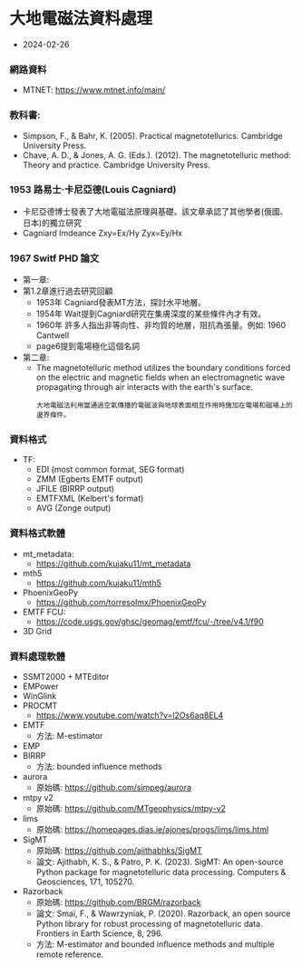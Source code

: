 # 大地電磁法資料處理
+ 2024-02-26

### 網路資料
+ MTNET: https://www.mtnet.info/main/

### 教科書:
+ Simpson, F., & Bahr, K. (2005). Practical magnetotellurics. Cambridge University Press.
+ Chave, A. D., & Jones, A. G. (Eds.). (2012). The magnetotelluric method: Theory and practice. Cambridge University Press.

### 1953 路易士·卡尼亞德(Louis Cagniard)
+ 卡尼亞德博士發表了大地電磁法原理與基礎。該文章承認了其他學者(俄國、日本)的獨立研究
+ Cagniard Imdeance
Zxy=Ex/Hy
Zyx=Ey/Hx

### 1967 Switf PHD 論文
+ 第一章:
+ 第1.2章進行過去研究回顧
  + 1953年 Cagniard發表MT方法，探討水平地層。
  + 1954年 Wait提到Cagniard研究在集膚深度的某些條件內才有效。
  + 1960年 許多人指出非等向性、非均質的地層，阻抗為張量。例如: 1960 Cantwell
  + page6提到電場極化這個名詞
+ 第二章:
  + The magnetotelluric method utilizes the boundary conditions forced on the electric and magnetic fields when an electromagnetic wave propagating through air interacts with the earth's surface. 
    ```  
    大地電磁法利用當通過空氣傳播的電磁波與地球表面相互作用時施加在電場和磁場上的邊界條件。  
    ``` 
### 資料格式
+ TF:
  + EDI (most common format, SEG format)
  + ZMM (Egberts EMTF output)
  + JFILE (BIRRP output)
  + EMTFXML (Kelbert's format)
  + AVG (Zonge output)

### 資料格式軟體
+ mt_metadata:
  + https://github.com/kujaku11/mt_metadata
+ mth5
  + https://github.com/kujaku11/mth5
+ PhoenixGeoPy
  + https://github.com/torresolmx/PhoenixGeoPy
+ EMTF FCU:
  + https://code.usgs.gov/ghsc/geomag/emtf/fcu/-/tree/v4.1/f90
+ 3D Grid 
    
### 資料處理軟體
+ SSMT2000 + MTEditor
+ EMPower
+ WinGlink
+ PROCMT
  + https://www.youtube.com/watch?v=l2Os6aq8EL4
+ EMTF
  + 方法: M-estimator
+ EMP
+ BIRRP
  + 方法: bounded influence methods
+ aurora
  + 原始碼: https://github.com/simpeg/aurora
+ mtpy v2
  + 原始碼: https://github.com/MTgeophysics/mtpy-v2
+ lims
  + 原始碼: https://homepages.dias.ie/ajones/progs/lims/lims.html
+ SigMT
  + 原始碼: https://github.com/ajithabhks/SigMT
  + 論文: Ajithabh, K. S., & Patro, P. K. (2023). SigMT: An open-source Python package for magnetotelluric data processing. Computers & Geosciences, 171, 105270.
+ Razorback
  + 原始碼: https://github.com/BRGM/razorback
  + 論文: Smaï, F., & Wawrzyniak, P. (2020). Razorback, an open source Python library for robust processing of magnetotelluric data. Frontiers in Earth Science, 8, 296.
  + 方法: M-estimator and bounded influence methods and multiple remote reference.
